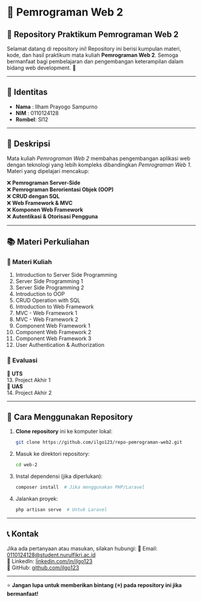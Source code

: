 # 📌 Pemrograman Web 2

## 📂 Repository Praktikum Pemrograman Web 2

Selamat datang di repository ini! Repository ini berisi kumpulan materi, kode, dan hasil praktikum mata kuliah **Pemrograman Web 2**. Semoga bermanfaat bagi pembelajaran dan pengembangan keterampilan dalam bidang web development. 🚀

---

## 👤 Identitas

- **Nama**  : Ilham Prayogo Sampurno
- **NIM**   : 0110124128
- **Rombel**: SI12

---

## 📖 Deskripsi

Mata kuliah *Pemrograman Web 2* membahas pengembangan aplikasi web dengan teknologi yang lebih kompleks dibandingkan *Pemrograman Web 1*. Materi yang dipelajari mencakup:

❌ **Pemrograman Server-Side**\
❌ **Pemrograman Berorientasi Objek (OOP)**\
❌ **CRUD dengan SQL**\
❌ **Web Framework & MVC**\
❌ **Komponen Web Framework**\
❌ **Autentikasi & Otorisasi Pengguna**

---

## 📚 Materi Perkuliahan

### 📌 Materi Kuliah
1. Introduction to Server Side Programming
2. Server Side Programming 1
3. Server Side Programming 2
4. Introduction to OOP
5. CRUD Operation with SQL
6. Introduction to Web Framework
7. MVC - Web Framework 1
8. MVC - Web Framework 2
9. Component Web Framework 1
10. Component Web Framework 2
11. Component Web Framework 3
12. User Authentication & Authorization

### 📌 Evaluasi
📖 **UTS**  
13. Project Akhir 1  
📖 **UAS**  
14. Project Akhir 2  

---

## 🚀 Cara Menggunakan Repository

1. **Clone repository** ini ke komputer lokal:
   ```bash
   git clone https://github.com/ilgo123/repo-pemrograman-web2.git
   ```
2. Masuk ke direktori repository:
   ```bash
   cd web-2
   ```
3. Instal dependensi (jika diperlukan):
   ```bash
   composer install  # Jika menggunakan PHP/Laravel
   ```
4. Jalankan proyek:
   ```bash
   php artisan serve  # Untuk Laravel
   ```

---

## 📞 Kontak

Jika ada pertanyaan atau masukan, silakan hubungi: 📧 Email: [0110124128@student.nurulfikri.ac.id](mailto:0110124128@student.nurulfikri.ac.id)\
🔗 LinkedIn: [linkedin.com/in/ilgo123](https://www.linkedin.com/in/ilgo123/)\
🐙 GitHub: [github.com/ilgo123](https://github.com/ilgo123)

---

⭐ **Jangan lupa untuk memberikan bintang (⭐) pada repository ini jika bermanfaat!**


